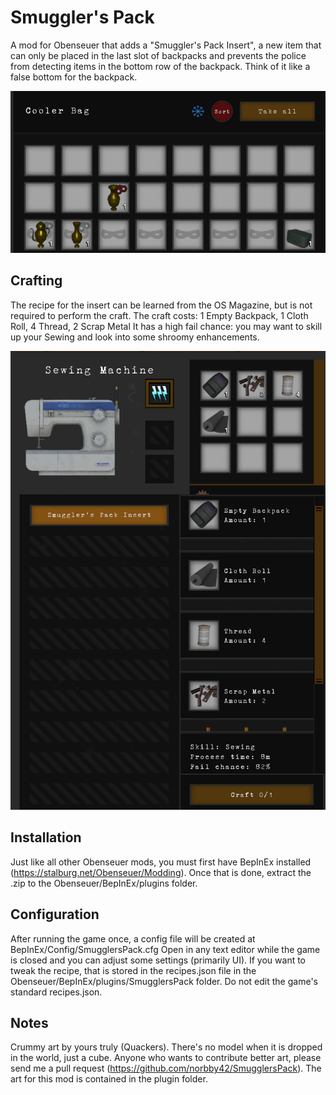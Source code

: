 # Smuggler's Pack

A mod for Obenseuer that adds a "Smuggler's Pack Insert", a new item that can only be placed in the last slot of backpacks and prevents the police from detecting items in the bottom row of the backpack.
Think of it like a false bottom for the backpack.

![Cooler Bag with the Smuggler's Pack Insert](Readme/coolerbagwithinsert.png)

## Crafting

The recipe for the insert can be learned from the OS Magazine, but is not required to perform the craft.
The craft costs: 1 Empty Backpack, 1 Cloth Roll, 4 Thread, 2 Scrap Metal
It has a high fail chance: you may want to skill up your Sewing and look into some shroomy enhancements.

![Crafting recipe](Readme/craftingrecipe.png)

## Installation

Just like all other Obenseuer mods, you must first have BepInEx installed (https://stalburg.net/Obenseuer/Modding).
Once that is done, extract the .zip to the Obenseuer/BepInEx/plugins folder.

## Configuration

After running the game once, a config file will be created at BepInEx/Config/SmugglersPack.cfg
Open in any text editor while the game is closed and you can adjust some settings (primarily UI).
If you want to tweak the recipe, that is stored in the recipes.json file in the Obenseuer/BepInEx/plugins/SmugglersPack folder.  Do not edit the game's standard recipes.json.

## Notes

Crummy art by yours truly (Quackers).  There's no model when it is dropped in the world, just a cube.  Anyone who wants to contribute better art, please send me a pull request (https://github.com/norbby42/SmugglersPack).
The art for this mod is contained in the plugin folder.